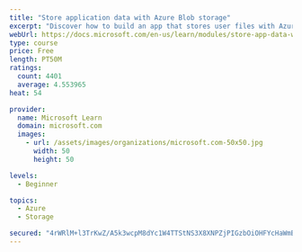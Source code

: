 ```yaml
---
title: "Store application data with Azure Blob storage"
excerpt: "Discover how to build an app that stores user files with Azure Blob storage, use Blob storage in a web app, and use the Azure Storage SDK for .NET Core."
webUrl: https://docs.microsoft.com/en-us/learn/modules/store-app-data-with-azure-blob-storage/
type: course
price: Free
length: PT50M
ratings:
  count: 4401
  average: 4.553965
heat: 54

provider:
  name: Microsoft Learn
  domain: microsoft.com
  images:
    - url: /assets/images/organizations/microsoft.com-50x50.jpg
      width: 50
      height: 50

levels:
  - Beginner

topics:
  - Azure
  - Storage

secured: "4rWRlM+l3TrKwZ/A5k3wcpM8dYc1W4TTStNS3X8XNPZjPIGzbOiOHFYcHaWmBJGJMi0Tx3+C+KRiz0TUIsGqXOoAL7xdZ9wTr5IO056pYX1cHlMZ1os8IIrdikhFXCh6TwjmMqyV7oMlBTzuVYADGfm1kT17UaNRNEk09hyKT00loovatZX6TX8dQrVCjXkGXCQyVWWwO2C6Rl3c7nxRANLcpQqUkA+7hs3GeXIcFSX2VRgIqWGOzn83SnHDCnwvVlg5HI+Z7pZ4Hj/Rp84ABw6ZpeSMPxnJoMpMzcNVt0SYxtD8MBAheA91aA26HRcGh43ddEPY0ZBtLlol/jwHaD5HiJc85B1bvxl6oWYS8+9jjYfRlzN8nRE2J3PpJ1/NDdWH0PMDe/vmjEoZ/c5r/DTsRQmh0zXaXSH0hjgiItE=;VHtPtj9Pnp9D/Ve0qpxf8A=="
---
```


